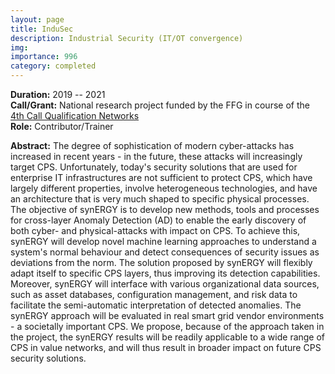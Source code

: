 ```yaml
---
layout: page
title: InduSec
description: Industrial Security (IT/OT convergence)
img:
importance: 996
category: completed
---
```


**Duration:** 2019 -- 2021  
**Call/Grant:** National research project funded by the FFG in course of the [4th Call Qualification Networks](https://www.ffg.at/qualifizierungsnetze)  
**Role:** Contributor/Trainer

**Abstract:** The degree of sophistication of modern cyber-attacks has increased in recent years - in the future, these attacks will increasingly target CPS. Unfortunately, today's security solutions that are used for enterprise IT infrastructures are not sufficient to protect CPS, which have largely different properties, involve heterogeneous technologies, and have an architecture that is very much shaped to specific physical processes. The objective of synERGY is to develop new methods, tools and processes for cross-layer Anomaly Detection (AD) to enable the early discovery of both cyber- and physical-attacks with impact on CPS. To achieve this, synERGY will develop novel machine learning approaches to understand a system's normal behaviour and detect consequences of security issues as deviations from the norm. The solution proposed by synERGY will flexibly adapt itself to specific CPS layers, thus improving its detection capabilities. Moreover, synERGY will interface with various organizational data sources, such as asset databases, configuration management, and risk data to facilitate the semi-automatic interpretation of detected anomalies. The synERGY approach will be evaluated in real smart grid vendor environments - a societally important CPS. We propose, because of the approach taken in the project, the synERGY results will be readily applicable to a wide range of CPS in value networks, and will thus result in broader impact on future CPS security solutions.
